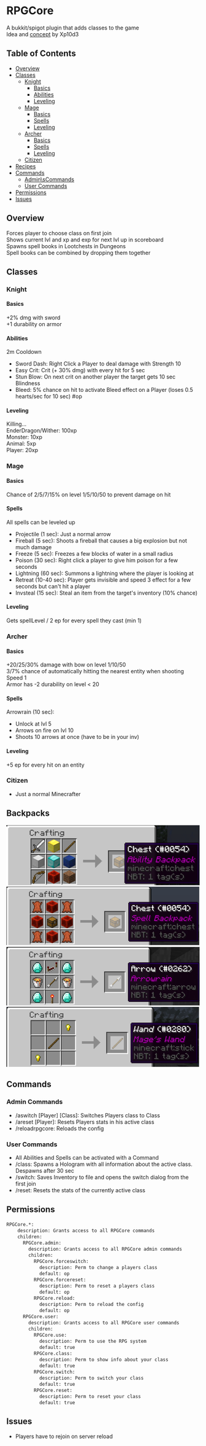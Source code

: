 # RPGCore
A bukkit/spigot plugin that adds classes to the game  
Idea and [concept](https://sourceb.in/beb6d82099) by Xp10d3  
## Table of Contents
- [Overview](#Overview)
- [Classes](#Classes)
  - [Knight](#Knight)
    - [Basics](#Basics)
    - [Abilities](#Abilities)
    - [Leveling](#Leveling)
  - [Mage](#Mage)
    - [Basics](#Basics)
    - [Spells](#Spells)
    - [Leveling](#Leveling)
  - [Archer](#Archer)
    - [Basics](#Basics)
    - [Spells](#Spells)
    - [Leveling](#Leveling) 
  - [Citizen](#Citizen)
- [Recipes](#Recipes)
- [Commands](#Commands)
  - [Admin\\sCommands](#Admin&nbsp;Commands)
  - [User&nbsp;Commands](#User&nbsp;Commands)
- [Permissions](#Permissions)
- [Issues](#Issues)
## Overview
Forces player to choose class on first join  
Shows current lvl and xp and exp for next lvl up in scoreboard  
Spawns spell books in Lootchests in Dungeons  
Spell books can be combined by dropping them together  
## Classes
### Knight
#### Basics
+2% dmg with sword  
+1 durability on armor
#### Abilities
2m Cooldown  
- Sword Dash: Right Click a Player to deal damage with Strength 10
- Easy Crit: Crit (+ 30% dmg) with every hit for 5 sec
- Stun Blow: On next crit on another player the target gets 10 sec Blindness
- Bleed: 5% chance on hit to activate Bleed effect on a Player (loses 0.5 hearts/sec for 10 sec) \#op
#### Leveling
Killing...  
EnderDragon/Wither: 100xp  
Monster: 10xp  
Animal: 5xp  
Player: 20xp  
### Mage
#### Basics
Chance of 2/5/7/15% on level 1/5/10/50 to prevent damage on hit  
#### Spells
All spells can be leveled up
- Projectile (1 sec): Just a normal arrow
- Fireball (5 sec): Shoots a fireball that causes a big explosion but not much damage  
- Freeze (5 sec): Freezes a few blocks of water in a small radius  
- Poison (30 sec): Right click a player to give him poison for a few seconds  
- Lightning (60 sec): Summons a lightning where the player is looking at
- Retreat (10-40 sec): Player gets invisible and speed 3 effect for a few seconds but can't hit a player
- Invsteal (15 sec): Steal an item from the target's inventory (10% chance)
#### Leveling
Gets spellLevel / 2 ep for every spell they cast (min 1)
### Archer
#### Basics
+20/25/30% damage with bow on level 1/10/50  
3/7% chance of automatically hitting the nearest entity when shooting  
Speed 1  
Armor has -2 durability on level < 20
#### Spells
Arrowrain (10 sec): 
- Unlock at lvl 5  
- Arrows on fire on lvl 10
- Shoots 10 arrows at once (have to be in your inv)  
#### Leveling
+5 ep for every hit on an entity  
### Citizen
- Just a normal Minecrafter  
## Backpacks
![Ability Backpack Recipe](/src/main/resources/BackpackRecipe.png)  
![Spell Backpack Recipe](/src/main/resources/SpellBackpackRecipe.png)  
![Arrowrain Recipe](/src/main/resources/ArrowrainRecipe.png)  
![Wand Recipe](/src/main/resources/WandRecipe.png)  
## Commands
### Admin Commands
- /aswitch \[Player] [Class]: Switches Players class to Class  
- /areset [Player]: Resets Players stats in his active class  
- /reloadrpgcore: Reloads the config  
### User Commands
- All Abilities and Spells can be activated with a Command  
- /class: Spawns a Hologram with all information about the active class. Despawns after 30 sec  
- /switch: Saves Inventory to file and opens the switch dialog from the first join  
- /reset: Resets the stats of the currently active class  
## Permissions
```
RPGCore.*:
    description: Grants access to all RPGCore commands
    children:
      RPGCore.admin:
        description: Grants access to all RPGCore admin commands
        children:
          RPGCore.forceswitch:
            description: Perm to change a players class
            default: op
          RPGCore.forcereset:
            description: Perm to reset a players class
            default: op
          RPGCore.reload:
            description: Perm to reload the config
            default: op
      RPGCore.user:
        description: Grants access to all RPGCore user commands
        children:
          RPGCore.use:
            description: Perm to use the RPG system
            default: true
          RPGCore.class:
            description: Perm to show info about your class
            default: true
          RPGCore.switch:
            description: Perm to switch your class
            default: true
          RPGCore.reset:
            description: Perm to reset your class
            default: true
```
## Issues
- Players have to rejoin on server reload
